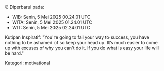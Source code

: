 ⏰ Diperbarui pada:
- WIB: Senin, 5 Mei 2025 00.24.01 UTC
- WITA: Senin, 5 Mei 2025 01.24.01 UTC
- WIT: Senin, 5 Mei 2025 02.24.01 UTC

Kutipan Inspiratif:
"You're going to fail your way to success, you have nothing to be ashamed of so keep your head up. It’s much easier to come up with excuses of why you can't do it. If you do what is easy your life will be hard."


Kategori: motivational

